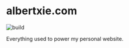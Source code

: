 # albertxie.com
![build](https://github.com/albertxie/albertxie.github.io/actions/workflows/main.yml/badge.svg)

Everything used to power my personal website. 
